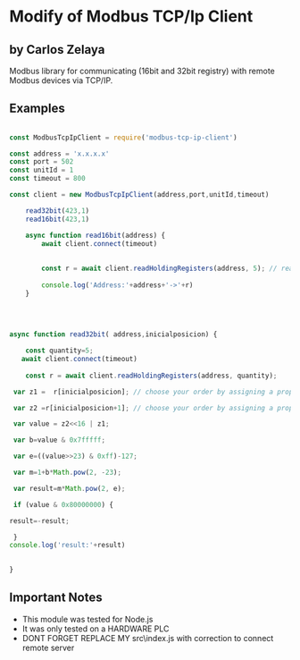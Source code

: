 
# Modify of Modbus TCP/Ip  Client
## by Carlos Zelaya
Modbus library for communicating (16bit and 32bit registry) with remote Modbus devices via TCP/IP.


## Examples

```javascript
 
const ModbusTcpIpClient = require('modbus-tcp-ip-client')

const address = 'x.x.x.x'
const port = 502
const unitId = 1
const timeout = 800

const client = new ModbusTcpIpClient(address,port,unitId,timeout)

    read32bit(423,1)  
    read16bit(423,1)  

    async function read16bit(address) { 
        await client.connect(timeout) 
        
        
        const r = await client.readHoldingRegisters(address, 5); // read 5 register of 16bit
                        
        console.log('Address:'+address+'->'+r)
    }
        
        
        

async function read32bit( address,inicialposicion) {

    const quantity=5; 
   await client.connect(timeout)
   
    const r = await client.readHoldingRegisters(address, quantity);

 var z1 =  r[inicialposicion]; // choose your order by assigning a proper value

 var z2 =r[inicialposicion+1]; // choose your order by assigning a proper value

 var value = z2<<16 | z1;

 var b=value & 0x7fffff;

 var e=((value>>23) & 0xff)-127;

 var m=1+b*Math.pow(2, -23);

 var result=m*Math.pow(2, e);

 if (value & 0x80000000) {

result=-result;

 }
console.log('result:'+result)

    
}
```
## Important Notes
* This module was tested for Node.js 
* It was only tested on a HARDWARE PLC 
* DONT FORGET REPLACE MY src\index.js with correction to connect remote server



